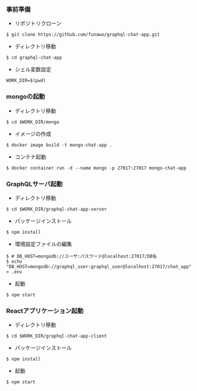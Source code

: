 ### 事前準備
* リポジトリクローン
```
$ git clone https://github.com/funawo/graphql-chat-app.git
```
* ディレクトリ移動
```
$ cd graphql-chat-app
```
* シェル変数設定
```
WORK_DIR=$(pwd)
```
### mongoの起動
* ディレクトリ移動
```
$ cd $WORK_DIR/mongo
```
* イメージの作成
```
$ docker image build -t mongo-chat-app .
```
* コンテナ起動
```
$ docker container run -d --name mongo -p 27017:27017 mongo-chat-app
```
### GraphQLサーバ起動
* ディレクトリ移動
```
$ cd $WORK_DIR/graphql-chat-app-server
```
* パッケージインストール
```
$ npm install
```
* 環境設定ファイルの編集
```
$ # DB_HOST=mongodb://ユーザ:パスワード@localhost:27017/DB名
$ echo "DB_HOST=mongodb://graphql_user:graphql_user@localhost:27017/chat_app" > .env
```
* 起動
```
$ npm start
```
### Reactアプリケーション起動
* ディレクトリ移動
```
$ cd $WORK_DIR/graphql-chat-app-client
```
* パッケージインストール
```
$ npm install
```
* 起動
```
$ npm start
```